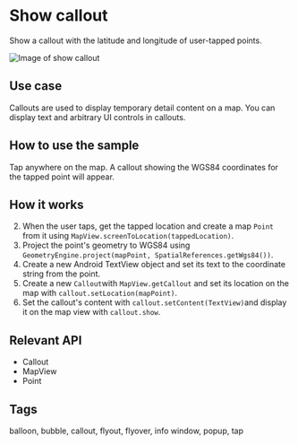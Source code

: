 # Show callout

Show a callout with the latitude and longitude of user-tapped points.

![Image of show callout](show-callout.png)

## Use case

Callouts are used to display temporary detail content on a map. You can display text and arbitrary UI controls in callouts.

## How to use the sample

Tap anywhere on the map. A callout showing the WGS84 coordinates for the tapped point will appear.

## How it works

2. When the user taps, get the tapped location and create a map `Point` from it using `MapView.screenToLocation(tappedLocation)`.
3. Project the point's geometry to WGS84 using `GeometryEngine.project(mapPoint, SpatialReferences.getWgs84())`.
4. Create a new Android TextView object and set its text to the coordinate string from the point. 
4. Create a new `Callout`with `MapView.getCallout` and set its location on the map with `callout.setLocation(mapPoint)`.
5. Set the callout's content with `callout.setContent(TextView)`and display it on the map view with `callout.show`.

## Relevant API

* Callout
* MapView
* Point

## Tags

balloon, bubble, callout, flyout, flyover, info window, popup, tap